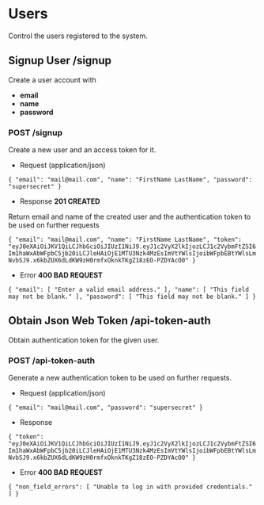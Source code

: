 # Users

Control the users registered to the system.

## Signup User /signup

Create a user account with

- **email**
- **name**
- **password**

### POST /signup

Create a new user and an access token for it.

- Request (application/json)

`
  {
    "email": "mail@mail.com",
    "name": "FirstName LastName",
    "password": "supersecret"
  }
`

- Response **201 CREATED**

Return email and name of the created user and the authentication token to be used on further requests

`
  {
    "email": "mail@mail.com",
    "name": "FirstName LastName",
    "token":  "eyJ0eXAiOiJKV1QiLCJhbGciOiJIUzI1NiJ9.eyJ1c2VyX2lkIjozLCJ1c2VybmFtZSI6Im1haWxAbWFpbC5jb20iLCJleHAiOjE1MTU3Nzk4MzEsImVtYWlsIjoibWFpbEBtYWlsLmNvbSJ9.x6kbZUX6dLdKW9zH0rmfxOknkTKgZ18zEO-PZDYAcO0"
  }
`

- Error **400 BAD REQUEST**

`
  {
    "email": [
        "Enter a valid email address."
    ],
    "name": [
        "This field may not be blank."
    ],
    "password": [
        "This field may not be blank."
    ]
  }
`


## Obtain Json Web Token /api-token-auth

Obtain authentication token for the given user.

### POST /api-token-auth

Generate a new authentication token to be used on further requests.

- Request (application/json)

`
  {
    "email": "mail@mail.com",
    "password": "supersecret"
  }
`

- Response

`
  {
    "token":  "eyJ0eXAiOiJKV1QiLCJhbGciOiJIUzI1NiJ9.eyJ1c2VyX2lkIjozLCJ1c2VybmFtZSI6Im1haWxAbWFpbC5jb20iLCJleHAiOjE1MTU3Nzk4MzEsImVtYWlsIjoibWFpbEBtYWlsLmNvbSJ9.x6kbZUX6dLdKW9zH0rmfxOknkTKgZ18zEO-PZDYAcO0"
  }
`

- Error **400 BAD REQUEST**

`
  {
      "non_field_errors": [
          "Unable to log in with provided credentials."
      ]
  }
`
